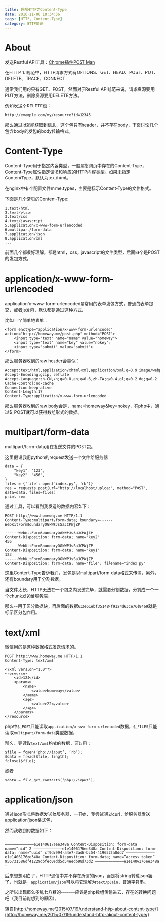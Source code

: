 ```yaml
---
title: 理解HTTP之Content-Type
date: 2016-11-06 18:34:36
tags: [HTTP, Content-Type]
category: HTTP协议
---
```


# About

发送Restful API工具：[Chrome插件POST Man](https://chrome.google.com/webstore/detail/postman/fhbjgbiflinjbdggehcddcbncdddomop?utm_source=chrome-ntp-icon)

在HTTP 1.1规范中，HTTP请求方式有OPTIONS、GET、HEAD、POST、PUT、DELETE、TRACE、CONNECT

通常我们用的只有GET、POST，然而对于Restful API规范来说，请求资源要用PUT方法，删除资源要用DELETE方法。

例如发送个DELETE包：

`http://example.com/my/resource?id=12345`

那么通过id就能获取到信息，这个包只有header，并不存在body，下面讨论几个包含body的发包的body传输格式。


# Content-Type

Content-Type用于指定内容类型，一般是指网页中存在的Content-Type，Content-Type属性指定请求和响应的HTTP内容类型。如果未指定 ContentType，默认为text/html。

在nginx中有个配置文件mime.types，主要是标示Content-Type的文件格式。

<!-- more -->

下面是几个常见的Content-Type:

```
1.text/html
2.text/plain
3.text/css
4.text/javascript
5.application/x-www-form-urlencoded
6.multipart/form-data
7.application/json
8.application/xml
...

```

前面几个都很好理解，都是html，css，javascript的文件类型，后面四个是POST的发包方式。

# application/x-www-form-urlencoded

application/x-www-form-urlencoded是常用的表单发包方式，普通的表单提交，或者js发包，默认都是通过这种方式，

比如一个简单地表单：

```
<form enctype="application/x-www-form-urlencoded" action="http://homeway.me/post.php" method="POST">
	<input type="text" name="name" value="homeway">
	<input type="text" name="key" value="nokey">
	<input type="submit" value="submit">
</form>

```
那么服务器收到的raw header会类似：

```
Accept:text/html,application/xhtml+xml,application/xml;q=0.9,image/webp,*/*;q=0.8
Accept-Encoding:gzip, deflate
Accept-Language:zh-CN,zh;q=0.8,en;q=0.6,zh-TW;q=0.4,gl;q=0.2,de;q=0.2
Cache-Control:no-cache
Connection:keep-alive
Content-Length:17
Content-Type:application/x-www-form-urlencoded

```
那么服务器收到的raw body会是，name=homeway&key=nokey，在php中，通过$_POST就可以获得数组形式的数据。

# multipart/form-data

multipart/form-data用在发送文件的POST包。

这里假设我用python的request发送一个文件给服务器：

```
data = {
	"key1": "123",
	"key2": "456",
}
files = {'file': open('index.py', 'rb')}
res = requests.post(url="http://localhost/upload", method="POST", data=data, files=files)
print res

```
通过工具，可以看到我发送的数据内容如下：

```
POST http://www.homeway.me HTTP/1.1
Content-Type:multipart/form-data; boundary=------WebKitFormBoundaryOGkWPJsSaJCPWjZP

------WebKitFormBoundaryOGkWPJsSaJCPWjZP
Content-Disposition: form-data; name="key2"
456
------WebKitFormBoundaryOGkWPJsSaJCPWjZP
Content-Disposition: form-data; name="key1"
123
------WebKitFormBoundaryOGkWPJsSaJCPWjZP
Content-Disposition: form-data; name="file"; filename="index.py"

```
这里Content-Type告诉我们，发包是以multipart/form-data格式来传输，另外，还有boundary用于分割数据。

当文件太长，HTTP无法在一个包之内发送完毕，就需要分割数据，分割成一个一个chunk发送给服务端，

那么--用于区分数据快，而后面的数据`633e61ebf351484f9124d63ce76d8469`就是标示区分包作用。


# text/xml

微信用的是这种数据格式发送请求的。

```
POST http://www.homeway.me HTTP/1.1 
Content-Type: text/xml

<?xml version="1.0"?>
<resource>
    <id>123</id>
    <params>
        <name>
            <value>homeway</value>
        </name>
        <age>
            <value>22</value>
        </age>
    </params>
</resource>

```
php中`$_POST`只能读取`application/x-www-form-urlencoded`数据，`$_FILES`只能读取`multipart/form-data`类型数据，

那么，要读取`text/xml`格式的数据，可以用：

```
$file = fopen(‘php://input’, ‘rb’);
$data = fread($file, length);
fclose($file);

```

或者
```
$data = file_get_contents(‘php://input’);

```

# application/json

通过json形式将数据发送给服务器，一开始，我尝试通过curl，给服务器发送application/json格式包，

然而我收到的数据如下：

```

—————————————e1e1406176ee348a Content-Disposition: form-data; name=”nid” 2 —————————————e1e1406176ee348a Content-Disposition: form-data; name=”uuid” cf9dc994-a4e7-3ad6-bc54-41965b2a0dd7 —————————————e1e1406176ee348a Content-Disposition: form-data; name=”access_token” 956731586df41229dbfec08dd5d54eedb98d73d2 —————————————e1e1406176ee348a—

```

后来想想明白了，HTTP通信中并不存在所谓的json，而是将string转成json罢了，也就是，`application/json`可以将它理解为`text/plain`，普通字符串。

之所以出现那么多乱七八糟的-------应该是php数组传输进去，存在的转换问题吧（我目前能想到的原因）。


转自[http://homeway.me/2015/07/19/understand-http-about-content-type/](http://homeway.me/2015/07/19/understand-http-about-content-type/)

